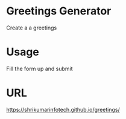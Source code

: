 # Greetings Generator
Create a a greetings

# Usage
Fill the form up and submit

# URL
https://shrikumarinfotech.github.io/greetings/